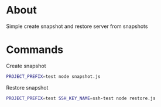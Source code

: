 # About
Simple create snapshot and restore server from snapshots

# Commands
Create snapshot
```sh
PROJECT_PREFIX=test node snapshot.js
```

Restore snapshot
```sh
PROJECT_PREFIX=test SSH_KEY_NAME=ssh-test node restore.js
```